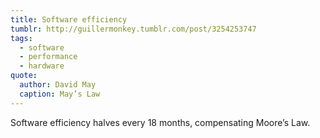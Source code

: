 ```yaml
---
title: Software efficiency
tumblr: http://guillermonkey.tumblr.com/post/3254253747
tags:
  - software
  - performance
  - hardware
quote:
  author: David May
  caption: May’s Law
---
```


Software efficiency halves every 18 months, compensating Moore’s Law.
